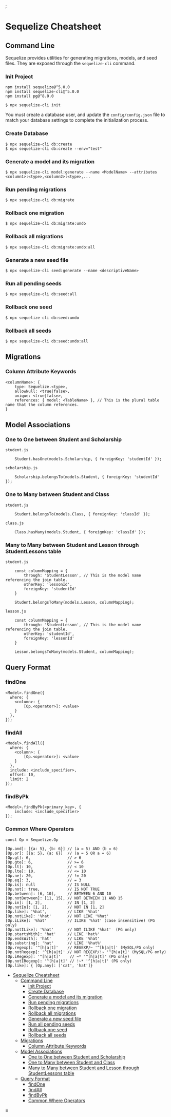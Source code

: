 ;

Sequelize Cheatsheet
====================

Command Line
------------

Sequelize provides utilities for generating migrations, models, and seed files. They are exposed through the `sequelize-cli` command.

### Init Project

    npm install sequelize@^5.0.0
    npm install sequelize-cli@^5.0.0
    npm install pg@^8.0.0

    $ npx sequelize-cli init

You must create a database user, and update the `config/config.json` file to match your database settings to complete the initialization process.

### Create Database

    $ npx sequelize-cli db:create
    $ npx sequelize-cli db:create --env="test"

### Generate a model and its migration

    $ npx sequelize-cli model:generate --name <ModelName> --attributes <column1>:<type>,<column2>:<type>,...

### Run pending migrations

    $ npx sequelize-cli db:migrate

### Rollback one migration

    $ npx sequelize-cli db:migrate:undo

### Rollback all migrations

    $ npx sequelize-cli db:migrate:undo:all

### Generate a new seed file

    $ npx sequelize-cli seed:generate --name <descriptiveName>

### Run all pending seeds

    $ npx sequelize-cli db:seed:all

### Rollback one seed

    $ npx sequelize-cli db:seed:undo

### Rollback all seeds

    $ npx sequelize-cli db:seed:undo:all

Migrations
----------

### Column Attribute Keywords

    <columnName>: {
        type: Sequelize.<type>,
        allowNull: <true|false>,
        unique: <true|false>,
        references: { model: <TableName> }, // This is the plural table name that the column references.
    }

Model Associations
------------------

### One to One between Student and Scholarship

`student.js`

        Student.hasOne(models.Scholarship, { foreignKey: 'studentId' });

`scholarship.js`

        Scholarship.belongsTo(models.Student, { foreignKey: 'studentId' });

### One to Many between Student and Class

`student.js`

        Student.belongsTo(models.Class, { foreignKey: 'classId' });

`class.js`

        Class.hasMany(models.Student, { foreignKey: 'classId' });

### Many to Many between Student and Lesson through StudentLessons table

`student.js`

        const columnMapping = {
            through: 'StudentLesson', // This is the model name referencing the join table.
            otherKey: 'lessonId',
            foreignKey: 'studentId'
        }

        Student.belongsToMany(models.Lesson, columnMapping);

`lesson.js`

        const columnMapping = {
            through: 'StudentLesson', // This is the model name referencing the join table.
            otherKey: 'studentId',
            foreignKey: 'lessonId'
        }

        Lesson.belongsToMany(models.Student, columnMapping);

Query Format
------------

### findOne

    <Model>.findOne({
      where: {
        <column>: {
            [Op.<operator>]: <value>
        }
      },
    });

### findAll

    <Model>.findAll({
      where: {
        <column>: {
            [Op.<operator>]: <value>
        }
      },
      include: <include_specifier>,
      offset: 10,
      limit: 2
    });

### findByPk

    <Model>.findByPk(<primary_key>, {
        include: <include_specifier>
    });

### Common Where Operators

    const Op = Sequelize.Op

    [Op.and]: [{a: 5}, {b: 6}] // (a = 5) AND (b = 6)
    [Op.or]: [{a: 5}, {a: 6}]  // (a = 5 OR a = 6)
    [Op.gt]: 6,                // > 6
    [Op.gte]: 6,               // >= 6
    [Op.lt]: 10,               // < 10
    [Op.lte]: 10,              // <= 10
    [Op.ne]: 20,               // != 20
    [Op.eq]: 3,                // = 3
    [Op.is]: null              // IS NULL
    [Op.not]: true,            // IS NOT TRUE
    [Op.between]: [6, 10],     // BETWEEN 6 AND 10
    [Op.notBetween]: [11, 15], // NOT BETWEEN 11 AND 15
    [Op.in]: [1, 2],           // IN [1, 2]
    [Op.notIn]: [1, 2],        // NOT IN [1, 2]
    [Op.like]: '%hat',         // LIKE '%hat'
    [Op.notLike]: '%hat'       // NOT LIKE '%hat'
    [Op.iLike]: '%hat'         // ILIKE '%hat' (case insensitive) (PG only)
    [Op.notILike]: '%hat'      // NOT ILIKE '%hat'  (PG only)
    [Op.startsWith]: 'hat'     // LIKE 'hat%'
    [Op.endsWith]: 'hat'       // LIKE '%hat'
    [Op.substring]: 'hat'      // LIKE '%hat%'
    [Op.regexp]: '^[h|a|t]'    // REGEXP/~ '^[h|a|t]' (MySQL/PG only)
    [Op.notRegexp]: '^[h|a|t]' // NOT REGEXP/!~ '^[h|a|t]' (MySQL/PG only)
    [Op.iRegexp]: '^[h|a|t]'    // ~* '^[h|a|t]' (PG only)
    [Op.notIRegexp]: '^[h|a|t]' // !~* '^[h|a|t]' (PG only)
    [Op.like]: { [Op.any]: ['cat', 'hat']}

-   <a href="#sequelize-cheatsheet" class="btn">Sequelize Cheatsheet</a>
    -   <a href="#command-line" class="btn">Command Line</a>
        -   <a href="#init-project" class="btn">Init Project</a>
        -   <a href="#create-database" class="btn">Create Database</a>
        -   <a href="#generate-a-model-and-its-migration" class="btn">Generate a model and its migration</a>
        -   <a href="#run-pending-migrations" class="btn">Run pending migrations</a>
        -   <a href="#rollback-one-migration" class="btn">Rollback one migration</a>
        -   <a href="#rollback-all-migrations" class="btn">Rollback all migrations</a>
        -   <a href="#generate-a-new-seed-file" class="btn">Generate a new seed file</a>
        -   <a href="#run-all-pending-seeds" class="btn">Run all pending seeds</a>
        -   <a href="#rollback-one-seed" class="btn">Rollback one seed</a>
        -   <a href="#rollback-all-seeds" class="btn">Rollback all seeds</a>
    -   <a href="#migrations" class="btn">Migrations</a>
        -   <a href="#column-attribute-keywords" class="btn">Column Attribute Keywords</a>
    -   <a href="#model-associations" class="btn">Model Associations</a>
        -   <a href="#one-to-one-between-student-and-scholarship" class="btn">One to One between Student and Scholarship</a>
        -   <a href="#one-to-many-between-student-and-class" class="btn">One to Many between Student and Class</a>
        -   <a href="#many-to-many-between-student-and-lesson-through-studentlessons-table" class="btn">Many to Many between Student and Lesson through StudentLessons table</a>
    -   <a href="#query-format" class="btn">Query Format</a>
        -   <a href="#findone" class="btn">findOne</a>
        -   <a href="#findall" class="btn">findAll</a>
        -   <a href="#findbypk" class="btn">findByPk</a>
        -   <a href="#common-where-operators" class="btn">Common Where Operators</a>

<span id="sidebar-toc-btn">≡</span>
